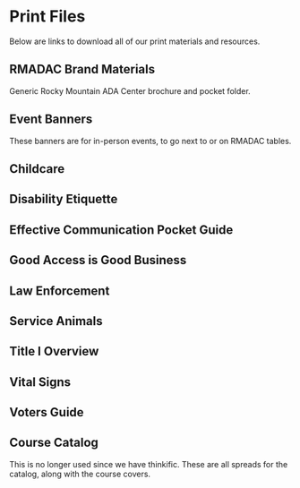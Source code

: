 # Print Files
Below are links to download all of our print materials and resources.

## RMADAC Brand Materials
Generic Rocky Mountain ADA Center brochure and pocket folder.
<FileDownload :downloads='rmadac' />


## Event Banners
These banners are for in-person events, to go next to or on RMADAC tables.

<FileDownload :downloads='banners' />

## Childcare
<FileDownload :downloads='childCare' />


## Disability Etiquette

<FileDownload :downloads='etiquette' />


## Effective Communication Pocket Guide

<FileDownload :downloads='effective' />


## Good Access is Good Business

<FileDownload :downloads='access' />


## Law Enforcement
<FileDownload :downloads='law' />


## Service Animals
<FileDownload :downloads='animals' />


## Title I Overview

<FileDownload :downloads='overview' />


## Vital Signs

<FileDownload :downloads='vital' />


## Voters Guide
<FileDownload :downloads='vote' />


## Course Catalog
This is no longer used since we have thinkific. These are all spreads for the catalog, along with the course covers.
<FileDownload :downloads='catalog' />


<script setup>
import FileDownload from '../../.vitepress/components/FileDownload.vue'

const banners = [
  {
    title: 'All Files',
    subtitle: 'View and download all files on dropbox',
    fileType: 'Dropbox',
    url: 'https://www.dropbox.com/scl/fo/faia9zos7qcef93cg9lpv/h?rlkey=hlzfzedc2xvjp41r1kcyes1yw&dl=0'
  },
  {
    title: 'Large Generic Banner',
    subtitle: 'Banner about the RMADAC',
    fileType: 'pdf',
    url: 'https://www.dropbox.com/scl/fi/ib58hzarifp6pyw88q6ee/Large-Generic-Banner-v3.2.pdf?rlkey=udzcn3awu92vl73y0jzmrceny&dl=0'
  },
  {
    title: 'Large Banner with Map',
    subtitle: 'Good Access is Good Business banner with map',
    fileType: 'pdf',
    url: 'https://www.dropbox.com/scl/fi/wlpdr1i24b3imx76gt986/large-banner-v3.2.pdf?rlkey=b06a3hnenbzu7m9oypnxq3cec&dl=0'
  },
  {
    title: 'Small Table Banner',
    subtitle: 'Generic RMADAC table banner',
    fileType: 'pdf',
    url: 'https://www.dropbox.com/scl/fi/0lg77j2o0jpmei70cljkt/small-banner-v3.2.pdf?rlkey=o9j5q2xzufbe5xwo2nes9lu2y&dl=0'
  }
]

const rmadac = [
  {
    title: 'RMADAC Brochure',
    subtitle: 'Brochure with print marks',
    fileType: 'Dropbox',
    url: 'https://www.dropbox.com/scl/fo/defirwzvtwy51r91sx5uq/h?rlkey=okwvjcujulyhl26pqz33wn89l&dl=0'
  },
  {
    title: 'RMADAC Pocket Folder',
    subtitle: 'Pocket Folder with print marks',
    fileType: 'Dropbox',
    url: 'https://www.dropbox.com/scl/fo/xebbnewtl891pcu2ei5cy/h?rlkey=pw4zn99ih1tgtircotb1gmv92&dl=0'
  }
]

const childCare = [
  {
    title: 'All Files',
    subtitle: 'View and download all files on dropbox',
    fileType: 'Dropbox',
    url: 'https://www.dropbox.com/scl/fo/p1nvoikkmcj03rjobhv7m/h?rlkey=wkekrrl1cvon4so7bt2tgfplm&dl=0'
  },
  {
    title: 'Childcare Q/A Pamphlet',
    subtitle: 'Download print files',
    fileType: 'pdf',
    url: 'https://www.dropbox.com/scl/fi/qblwc2glbng8q3qp14met/childcare_pamplet_qa-no_print_marks-v1.0.pdf?rlkey=md6bhtnx3ssj8rqv0d7i06v48&dl=0'
  },
  {
    title: 'Childcare Q/A Pamphlet - Print',
    subtitle: 'Download print files - with print marks',
    fileType: 'pdf',
    url: 'https://www.dropbox.com/scl/fi/i5swqb4v714we8sm4vw24/childcare_pamplet_qa-print-v1.0.pdf?rlkey=es6cdc58k6ezkod13a3u61p10&dl=0'
  },
  {
    title: 'Childcare Rights Brochure - Print',
    subtitle: 'Download print files - with print marks',
    fileType: 'pdf',
    url: 'https://www.dropbox.com/scl/fi/f47c4y1l3cblbr1smsg3v/Brochure-Childcare-Rights-v3.0.pdf?rlkey=gtm56qr9outqfxzv4ws7yh1ie&dl=0'
  }
]



const access = [
  {
    title: 'All Files',
    subtitle: 'View and download all files on dropbox',
    fileType: 'Dropbox',
    url: 'https://www.dropbox.com/scl/fo/xgn7ea6w3xh4u9v0g3v9v/h?rlkey=sndqvwmoroeqcgcg91waio5dg&dl=0'
  },
  {
    title: 'Good Access is Good Business',
    subtitle: 'Two sided half sheet',
    fileType: 'pdf',
    url: 'https://www.dropbox.com/scl/fi/9tq01z7yoyqhx5qu0oh5a/Good-Access-is-Good-Business-v3.0.pdf?rlkey=bko7g53ayx53psuh37n3iyk29&dl=0'
  },
  {
    title: 'Good Access is Good Business - Print',
    subtitle: 'Download print file - with print marks',
    fileType: 'pdf',
    url: 'https://www.dropbox.com/scl/fi/z5pm5bvfps7aqi10f83kq/Good-Access-is-Good-Business-print-marks-v3.0.pdf?rlkey=nxpesmqfb1rsle10262u6sa7b&dl=0'
  }
]

const effective = [
  {
    title: 'Effective Communication Pocket Guide',
    subtitle: 'Download print file - includes print marks',
    url: 'https://www.dropbox.com/scl/fi/fs872m37slsjpqr3pcx7d/Effective-Communication-Pocket-Guide-v3.0.pdf?rlkey=gj07rkvf0oqgxdme1bbdp05ys&dl=0'
  }
]


const etiquette = [
  {
    title: 'Disability Etiquette Tips - Print',
    subtitle: 'Download print files - with print marks',
    fileType: 'pdf',
    url: 'https://www.dropbox.com/scl/fi/8nj11a5as87hwwppq5vmv/Etiquette-Tips-print-marks-v3.0.pdf?rlkey=u1i9dfe4zv6xo3u7ry6dxnzzq&dl=0'
  },
  {
    title: 'Disability Etiquette tips',
    subtitle: 'Two sided half-sheet with tips',
    fileType: 'pdf',
    url: 'https://www.dropbox.com/scl/fi/1sbgol7zcp4cehyqpm84b/Etiquette-Tips-v3.0.pdf?rlkey=aqx507obqpjyqxk0x8yd1ay2u&dl=0'
  }
]

const law = [
  {
    title: 'Law Enforcement Pocket Guide - Print',
    subtitle: 'Interacting with people with disabilities',
    fileType: 'pdf',
    url: 'https://www.dropbox.com/scl/fi/9ie03a1x8clkolrdc58oh/Law-Enforcement-4-Panel-Large-print-marks-v3.0.pdf?rlkey=ikkwmraoqju5333o63abbkre4&dl=0'
  },
  {
    title: 'Law Enforcement Pocket Guide',
    subtitle: 'Interacting with people with disabilities',
    fileType: 'pdf',
    url: 'https://www.dropbox.com/scl/fi/pv9htgwdkbnm29xi4xv7t/Law-Enforcement-4-Panel-Large-v3.0.pdf?rlkey=hf62nkpzh4h4g0w7edplfhxz9&dl=0'
  }
]

const animals = [
  {
    title: 'All Files',
    subtitle: 'View and download all files on dropbox',
    fileType: 'Dropbox',
    url: 'https://www.dropbox.com/scl/fo/e9nixjpr5pe0piej3y8su/h?rlkey=olcndh9ns49lxxz1o4bqhinr4&dl=0'
  },
  {
    title: 'Service Animal Storefront Window Cling',
    subtitle: 'Sticker for business windows',
    fileType: 'pdf',
    url: 'https://www.dropbox.com/scl/fi/lhb9et3ge5t9pjz0hione/Service-Animal-Cling-print-marks-v1.0.pdf?rlkey=8pm7virx4n0yif0ppoxwfccwk&dl=0'
  },
  {
    title: 'Service Animal Pocket Guide',
    subtitle: 'Pocket guide for service animals',
    fileType: 'pdf',
    url: 'https://www.dropbox.com/scl/fi/1dxvhwjxjbhbm8tcjaew0/Service-Animals-Pocket-Guide-print-marks-v3.0.pdf?rlkey=brya5m50mhwca7tqesemvq40u&dl=0'
  },
  {
    title: 'Service Animals in the Workplace Pocket Guide',
    subtitle: 'Pocket guide for service animals in the workplace',
    fileType: 'pdf',
    url: 'https://www.dropbox.com/scl/fi/ddm8f8lf4fo2fb5y61zf0/Service-Animals-in-Workplace-4-Panel-print-marks-v3.0.pdf?rlkey=qgetm523fej0zckoh4nqzugl8&dl=0'
  },
  {
    title: 'Service Animals Poster',
    subtitle: 'Service Animal FAQ poster',
    fileType: 'pdf',
    url: 'https://www.dropbox.com/scl/fi/96jg21aa2qx25za661qff/Service-Animals-Welcome-Poster-print-marks-v3.0.pdf?rlkey=izrhuxkehs10olpqudjkgqv79&dl=0'
  }
]

const overview = [
  {
    title: 'Title I Overview',
    subtitle: '4 panel brochure on ADA Title I',
    fileType: 'pdf',
    url: 'https://www.dropbox.com/scl/fi/0gxyxe2sph8952zz9fiij/v2.0-Title-I-Overview.pdf?rlkey=9df81kaidqe3h33jwiivbokft&dl=0'
  }
]

const vital = [
  {
    title: 'All Files',
    subtitle: 'View and download all files on dropbox',
    fileType: 'Dropbox',
    url: 'https://www.dropbox.com/scl/fo/vo16aksngqzd4ld7ai7vq/h?rlkey=0ifkyzmxhlajy34rp05crsh54&dl=0'
  },
  {
    title: 'Vital Signs Pocket Guide - Print',
    subtitle: 'Download print file - with print marks',
    fileType: 'pdf',
    url: 'https://www.dropbox.com/scl/fi/d6n9od74ard62rbgnuo93/Vital-Signs-Pocket-Guide-print-marks-v3.0.pdf?rlkey=z14hregd95e3xomjch7zkele5&dl=0'
  },
  {
    title: 'Vital Signs Poster',
    subtitle: 'Download print file',
    fileType: 'pdf',
    url: 'https://www.dropbox.com/scl/fi/ue7icz1xu88iitn6kn6wc/Vital-Signs-Poster-v3.0.pdf?rlkey=hc4rjxz4neae217oeptk7g3d8&dl=0'
  },
  {
    title: 'Vital Signs Poster - Print',
    subtitle: 'Download print file - with print marks',
    fileType: 'pdf',
    url: 'https://www.dropbox.com/scl/fi/o1crfd8lmtiahvle9875a/Vital-Signs-Poster-print-marks-v3.0.pdf?rlkey=gcjpb8cn3ro4l4sfk5uggsrbd&dl=0'
  }
]

const vote = [
  {
    title: 'Voters Guide Brochure - Print',
    subtitle: 'Download print files - with print marks',
    fileType: 'pdf',
    url: 'https://www.dropbox.com/scl/fi/721jmyqqc8os7rax6bzt4/Voters-Pocket-Guide-Print-Marks.pdf?rlkey=5nrt4pnptfkm7byg9i4u4iu3r&dl=0'
  }
]

const catalog = [
  {
    title: 'Course Catalog Print Files',
    subtitle: 'Download print files and spreads',
    fileType: 'Dropbox',
    url: 'https://www.dropbox.com/scl/fo/2n7gjzeahl03kll2033u7/h?rlkey=33rffvhwjk9v9vxst6dldpu7b&dl=0'
  },
  {
    title: 'Course Covers for web',
    subtitle: 'Just the covers for each course',
    fileType: 'Dropbox',
    url: 'https://www.dropbox.com/scl/fo/e0fkyixmmw4jx996o52xu/h?rlkey=9wmkjsfdvrq0tk6iukhi5o4np&dl=0'
  }
]
</script>